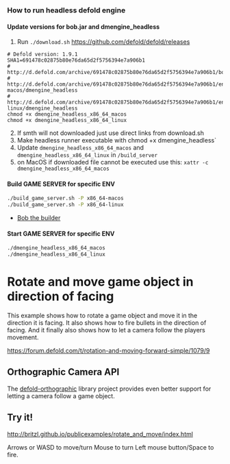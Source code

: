 ### How to run headless defold engine
#### Update versions for bob.jar and dmengine_headless
1. Run `./download.sh` https://github.com/defold/defold/releases
```shell
# Defold version: 1.9.1
SHA1=691478c02875b80e76da65d2f5756394e7a906b1
# http://d.defold.com/archive/691478c02875b80e76da65d2f5756394e7a906b1/bob/bob.jar
# http://d.defold.com/archive/691478c02875b80e76da65d2f5756394e7a906b1/engine/x86_64-macos/dmengine_headless
# http://d.defold.com/archive/691478c02875b80e76da65d2f5756394e7a906b1/engine/x86_64-linux/dmengine_headless
chmod +x dmengine_headless_x86_64_macos
chmod +x dmengine_headless_x86_64_linux
```
2. If smth will not downloaded just use direct links from download.sh
3. Make headless runner executable with chmod +x dmengine_headless`
4. Update `dmengine_headless_x86_64_macos` and `dmengine_headless_x86_64_linux` in `/build_server`
5. on MacOS if downloaded file cannot be executed use this: `xattr -c dmengine_headless_x86_64_macos`

#### Build GAME SERVER for specific ENV
```sh
./build_game_server.sh -P x86_64-macos
./build_game_server.sh -P x86_64-linux
```
- [Bob the builder](https://defold.com/manuals/bob/)

#### Start GAME SERVER for specific ENV
```sh
./dmengine_headless_x86_64_macos
./dmengine_headless_x86_64_linux
```

# Rotate and move game object in direction of facing
This example shows how to rotate a game object and move it in the direction it is facing. It also shows how to fire bullets in the direction of facing. And it finally also shows how to let a camera follow the players movement.

https://forum.defold.com/t/rotation-and-moving-forward-simple/1079/9

## Orthographic Camera API
The [defold-orthographic](https://github.com/britzl/defold-orthographic) library project provides even better support for letting a camera follow a game object.

## Try it!
http://britzl.github.io/publicexamples/rotate_and_move/index.html

Arrows or WASD to move/turn
Mouse to turn
Left mouse button/Space to fire.
